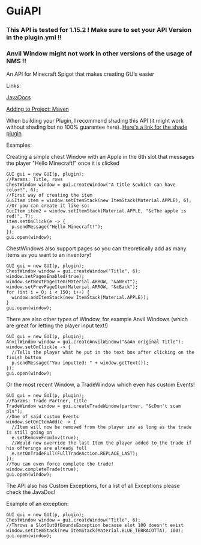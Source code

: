# GuiAPI
### This API is tested for 1.15.2 ! Make sure to set your API Version in the plugin.yml !!
### Anvil Window might not work in other versions of the usage of NMS !!
An API for Minecraft Spigot that makes creating GUIs easier

Links:

[JavaDocs](https://skiftstar.github.io/guiAPI)

[Adding to Project: Maven](https://jitpack.io/#Skiftstar/guiAPI)

When building your Plugin, I recommend shading this API (it might work without shading but no 100% guarantee here). [Here's a link for the shade plugin](https://maven.apache.org/plugins/maven-shade-plugin/)

Examples:

Creating a simple chest Window with an Apple in the 6th slot that messages the player "Hello Minecraft!" once it is clicked
```
GUI gui = new GUI(p, plugin);
//Params: Title, rows
ChestWindow window = gui.createWindow("A title &cwhich can have color!", 6);
//First way of creating the item
GuiItem item = window.setItemStack(new ItemStack(Material.APPLE), 6);
//Or you can create it like so:
GuiItem item2 = window.setItemStack(Material.APPLE, "&cThe apple is red!", 7);
item.setOnClick(e -> {
  p.sendMessage("Hello Minecraft!");
});
gui.open(window);
```

ChestWindows also support pages so you can theoretically add as many items as you want to an inventory!
```
GUI gui = new GUI(p, plugin);
ChestWindow window = gui.createWindow("Title", 6);
window.setPagesEnabled(true);
window.setNextPageItem(Material.ARROW, "&aNext");
window.setPrevPageItem(Material.ARROW, "&cBack");
for (int i = 0; i < 150; i++) {
  window.addItemStack(new ItemStack(Material.APPLE));
}
gui.open(window);
```

There are also other types of Window, for example Anvil Windows (which are great for letting the player input text!)
```
GUI gui = new GUI(p, plugin);
AnvilWindow window = gui.createAnvilWindow("&aAn original Title");
window.setOnClick(e -> {
  //Tells the player what he put in the text box after clicking on the finish button
  p.sendMessage("You inputted: " + window.getText());
});
gui.open(window);
```

Or the most recent Window, a TradeWindow which even has custom Events!
```
GUI gui = new GUI(p, plugin);
//Params: Trade Partner, title
TradeWindow window = gui.createTradeWindow(partner, "&cDon't scam pls");
//One of said custom Events
window.setOnItemAdd(e -> {
  //Item will now be removed from the player inv as long as the trade is still going on
  e.setRemoveFromInv(true);
  //Would now override the last Item the player added to the trade if his offerings are already full
  e.setOnTradeFull(FullTradeAction.REPLACE_LAST);
});
//You can even force complete the trade!
window.completeTrade(true);
gui.open(window);
```

The API also has Custom Exceptions, for a list of all Exceptions please check the JavaDoc!

Example of an exception:
```
GUI gui = new GUI(p, plugin);
ChestWindow window = gui.createWindow("Title", 6);
//Throws a SlotOutOfBoundsException because slot 100 doesn't exist
window.setItemStack(new ItemStack(Material.BLUE_TERRACOTTA), 100);
gui.open(window);
```
